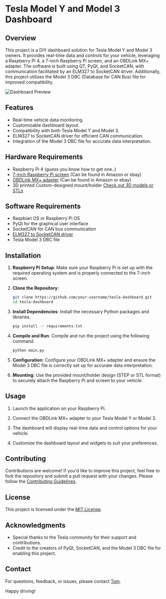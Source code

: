 # Tesla Model Y and Model 3 Dashboard

## Overview

This project is a DIY dashboard solution for Tesla Model Y and Model 3 owners. It provides real-time data and controls for your vehicle, leveraging a Raspberry Pi 4, a 7-inch Raspberry Pi screen, and an OBDLink MX+ adapter. The software is built using QT, PyQt, and SocketCAN, with communication facilitated by an ELM327 to SocketCAN driver. Additionally, this project utilizes the Model 3 DBC (Database for CAN Bus) file for improved compatibility.

![Dashboard Preview](dashboard_preview.png)

## Features

- Real-time vehicle data monitoring.
- Customizable dashboard layout.
- Compatibility with both Tesla Model Y and Model 3.
- ELM327 to SocketCAN driver for efficient CAN communication.
- Integration of the Model 3 DBC file for accurate data interpretation.

## Hardware Requirements

- Raspberry Pi 4 (guess you know how to get one..)
- [7-inch Raspberry Pi screen](https://www.kiwi-electronics.com/en/raspberry-pi-7quot-800x480-dsi-touchscreen-display-1948?country=&gclid=CjwKCAjw4P6oBhBsEiwAKYVkq2pTRaThqb8cQ_RFveYJ5aUiZsfU_ZONKI_r4ttuA75f9ohQleqJDBoCGJQQAvD_BwE) (Can be found in Amazon or ebay)
- [OBDLink MX+ adapter](https://www.obdlink.com/products/obdlink-mxp/) (Can be found in Amazon or ebay)
- 3D printed Custom-designed mount/holder [Check out 3D models or STLs](STLs/)

## Software Requirements

- Raspbian OS or Raspberry Pi OS
- PyQt for the graphical user interface
- SocketCAN for CAN bus communication
- [ELM327 to SocketCAN driver](https://github.com/norly/elmcan/tree/master)
- Tesla Model 3 DBC file

## Installation

1. **Raspberry Pi Setup**: Make sure your Raspberry Pi is set up with the required operating system and is properly connected to the 7-inch screen.

2. **Clone the Repository**:

    ```bash
    git clone https://github.com/your-username/tesla-dashboard.git
    cd tesla-dashboard
    ```

3. **Install Dependencies**: Install the necessary Python packages and libraries.

    ```bash
    pip install -r requirements.txt
    ```

4. **Compile and Run**: Compile and run the project using the following command.

    ```bash
    python main.py
    ```

5. **Configuration**: Configure your OBDLink MX+ adapter and ensure the Model 3 DBC file is correctly set up for accurate data interpretation.

6. **Mounting**: Use the provided mount/holder design (STEP or STL format) to securely attach the Raspberry Pi and screen to your vehicle.

## Usage

1. Launch the application on your Raspberry Pi.

2. Connect the OBDLink MX+ adapter to your Tesla Model Y or Model 3.

3. The dashboard will display real-time data and control options for your vehicle.

4. Customize the dashboard layout and widgets to suit your preferences.

## Contributing

Contributions are welcome! If you'd like to improve this project, feel free to fork the repository and submit a pull request with your changes. Please follow the [Contributing Guidelines](CONTRIBUTING.md).

## License

This project is licensed under the [MIT License](LICENSE.md).

## Acknowledgments

- Special thanks to the Tesla community for their support and contributions.
- Credit to the creators of PyQt, SocketCAN, and the Model 3 DBC file for enabling this project.

## Contact

For questions, feedback, or issues, please contact [Tom](mailto:tomas7470@gmail.com).

Happy driving!
